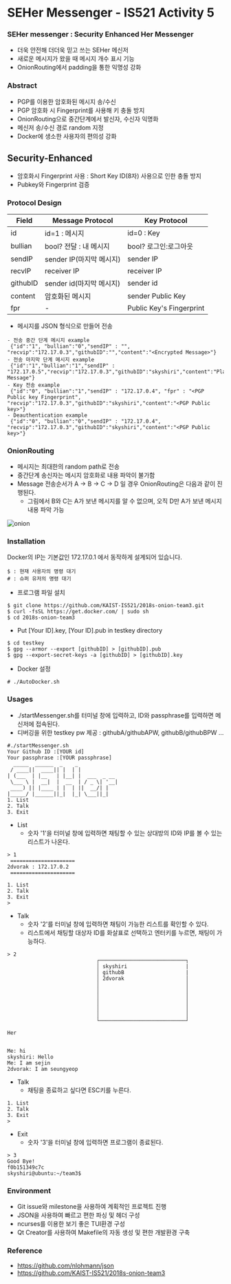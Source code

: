 # SEHer Messenger - IS521 Activity 5

### SEHer messenger : Security Enhanced Her Messenger
- 더욱 안전해 더더욱 믿고 쓰는 SEHer 메신저
- 새로운 메시지가 왔을 때 메시지 개수 표시 기능
- OnionRouting에서 padding을 통한 익명성 강화

### Abstract
- PGP를 이용한 암호화된 메시지 송/수신
- PGP 암호화 시 Fingerprint를 사용해 키 충돌 방지
- OnionRouting으로 중간단계에서 발신자, 수신자 익명화
- 메신저 송/수신 경로 random 지정
- Docker에 생소한 사용자의 편의성 강화

## Security-Enhanced
- 암호화시 Fingerprint 사용 : Short Key ID(8자) 사용으로 인한 충돌 방지
- Pubkey와 Fingerprint 검증

### Protocol Design

| Field   | Message Protocol | Key Protocol |
|--------|------------------|--------------|
| id     | id=1 : 메시지 | id=0 : Key |
| bullian| bool? 전달 : 내 메시지 | bool? 로그인:로그아웃 |
| sendIP|  sender IP(마지막 메시지)       | sender IP        |
| recvIP | receiver IP     | receiver IP             |
| githubID | sender id(마지막 메시지)  | sender id |
| content| 암호화된 메시지 | sender Public Key |
| fpr | - | Public Key's Fingerprint |

- 메시지를 JSON 형식으로 만들어 전송  
```
- 전송 중간 단계 메시지 example  
 {"id":"1", "bullian":"0","sendIP" : "", "recvip":"172.17.0.3","githubID":"","content":"<Encrypted Message>"}
- 전송 마지막 단계 메시지 example  
 {"id":"1","bullian":"1","sendIP" : "172.17.0.5","recvip":"172.17.0.3","githubID":"skyshiri","content":"Plantext Message"}
- Key 전송 example  
 {"id":"0", "bullian":"1","sendIP" : "172.17.0.4", "fpr" : "<PGP Public key Fingerprint", "recvip":"172.17.0.3","githubID":"skyshiri","content":"<PGP Public key>"}
- Deauthentication example  
 {"id":"0", "bullian":"0","sendIP" : "172.17.0.4", "recvip":"172.17.0.3","githubID":"skyshiri","content":"<PGP Public key>"}
```

### OnionRouting
- 메시지는 최대한의 random path로 전송
- 중간단계 송신자는 메시지 암호화로 내용 파악이 불가함   
- Message 전송순서가 A -> B -> C -> D 일 경우 OnionRouting은 다음과 같이 진행된다.
  - 그림에서 B와 C는 A가 보낸 메시지를 알 수 없으며, 오직 D만 A가 보낸 메시지 내용 파악 가능        

![onion](./images/onion.jpg)    

### Installation

Docker의 IP는 기본값인 172.17.0.1 에서 동작하게 설계되어 있습니다.

```
$ : 현재 사용자의 명령 대기  
# : 슈퍼 유저의 명령 대기
```
- 프로그램 파일 설치
```
$ git clone https://github.com/KAIST-IS521/2018s-onion-team3.git
$ curl -fsSL https://get.docker.com/ | sudo sh
$ cd 2018s-onion-team3
```
- Put [Your ID].key, [Your ID].pub in testkey directory
```
$ cd testkey  
$ gpg --armor --export [githubID] > [githubID].pub
$ gpg --export-secret-keys -a [githubID] > [githubID].key
```
- Docker 설정
```
# ./AutoDocker.sh
```

### Usages
- ./startMessenger.sh를 터미널 창에 입력하고, ID와 passphrase를 입력하면
메신저에 접속된다.
- 디버깅을 위한 testkey pw 제공 : githubA/githubAPW, githubB/githubBPW ... 

```
#./startMessenger.sh
Your Github ID :[YOUR id]
Your passphrase :[YOUR passphrase]
  _____  ______  _    _             
 / ____||  ____|| |  | |            
| (___  | |__   | |__| |  ___  _ __ 
 \___ \ |  __|  |  __  | / _ \| '__|
 ____) || |____ | |  | ||  __/| |   
|_____/ |______||_|  |_| \___||_|   
1. List
2. Talk
3. Exit
```

- List
  - 숫자 '1'을 터미널 창에 입력하면 채팅할 수 있는 상대방의 ID와 IP를 볼 수 있는 리스트가 나온다.
```
> 1
 =====================
2dvorak : 172.17.0.2
 =====================

1. List
2. Talk
3. Exit
>
```
- Talk
  - 숫자 '2'를 터미널 창에 입력하면 채팅이 가능한 리스트를 확인할 수 있다.
  - 리스트에서 채팅할 대상자 ID를 화살표로 선택하고 엔터키를 누르면, 채팅이 가능하다.
```
> 2
                             ┌────────────────────────────┐                             
                             │ skyshiri                   |
                             │ githubB                    |     
                             │ 2dvorak                    │                             
                             │                            │                             
                             │                            │                             
                             │                            │                             
                             │                            │                             
                             │                            │                             
                             │                            │                             
                             └────────────────────────────┘
```
```
Her                                                            


Me: hi
skyshiri: Hello  
Me: I am sejin  
2dvorak: I am seungyeop
```

- Talk
  - 채팅을 종료하고 싶다면 ESC키를 누른다.
```
1. List
2. Talk
3. Exit
>
```

- Exit
  - 숫자 '3'을 터미널 창에 입력하면 프로그램이 종료된다.
```
> 3
Good Bye!
f0b151349c7c
skyshiri@ubuntu:~/team3$

```

### Environment
- Git issue와 milestone을 사용하여 계획적인 프로젝트 진행
- JSON을 사용하여 빠르고 편한 파싱 및 헤더 구성
- ncurses를 이용한 보기 좋은 TUI환경 구성
- Qt Creator를 사용하여 Makefile의 자동 생성 및 편한 개발환경 구축

### Reference
 - https://github.com/nlohmann/json
 - https://github.com/KAIST-IS521/2018s-onion-team3
